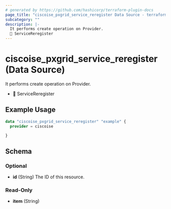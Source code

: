 ```yaml
---
# generated by https://github.com/hashicorp/terraform-plugin-docs
page_title: "ciscoise_pxgrid_service_reregister Data Source - terraform-provider-ciscoise"
subcategory: ""
description: |-
  It performs create operation on Provider.
  🚧 ServiceReregister
---
```


# ciscoise_pxgrid_service_reregister (Data Source)

It performs create operation on Provider.

- 🚧 ServiceReregister

## Example Usage

```terraform
data "ciscoise_pxgrid_service_reregister" "example" {
  provider = ciscoise

}
```

<!-- schema generated by tfplugindocs -->
## Schema

### Optional

- **id** (String) The ID of this resource.

### Read-Only

- **item** (String)


